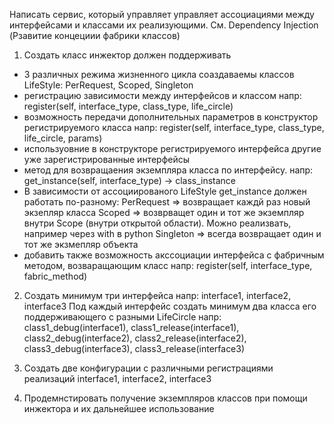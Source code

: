 Написать сервис, который управляет управляет ассоциациями между интерфейсами и классами их реализующими. См. Dependency Injection (Рзавитие концециии фабрики классов)

1. Создать класс инжектор должен поддерживать 
- 3 различных режима жизненного цикла соаздаваемы классов LifeStyle: PerRequest, Scoped, Singleton
- регистрацию зависимости между интерфейсов и классом
 напр: register(self, interface_type, class_type, life_circle)
- возможность передачи дополнительных параметров в конструктор регистрируемого класса
 напр: register(self, interface_type, class_type, life_circle, params)
- используовние в конструкторе регистрируемого интерфейса другие уже зарегистрированные интерфейсы
- метод для возвращаения экземпляра класса по интерфейсу. 
напр: get_instance(self, interface_type) -> class_instance
- В зависимости от ассоциированого LifeStyle get_instance должен работать по-разному:
    PerRequest => возвращает каждй раз новый экзепляр класса
    Scoped => возврващет один и тот же экземпляр внутри Scope (внутри открытой области). Можно реализвать, например через with в python
    Singleton => всегда возвращает один и тот же экзмепляр объекта
- добавить также возможность акссоциации интерфейса  с фабричным методом, возваращающим класс
  напр: register(self, interface_type, fabric_method)

2. Создать  минимум три интерфейса
напр: interface1, interface2, interface3
Под каждый интерфейс создать минимум два класса его поддерживающего с разными LifeCircle
напр: class1_debug(interface1), class1_release(interface1), class2_debug(interface2), class2_release(interface2), class3_debug(interface3), class3_release(interface3)

3. Создать две конфигурации c различными регистрациями реализаций interface1, interface2, interface3

4. Продемнстировать получение экземпляров классов при помощи инжектора и их дальнейшее использование
